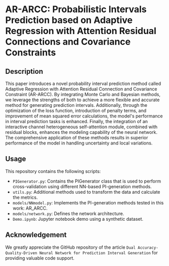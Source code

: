 # AR-ARCC: Probabilistic Intervals Prediction based on Adaptive Regression with Attention Residual Connections and Covariance Constraints

## Description

This paper introduces a novel probability interval prediction method called Adaptive Regression with Attention Residual Connection and Covariance Constraint (AR-ARCC). By integrating Monte Carlo and Bayesian methods, we leverage the strengths of both to achieve a more flexible and accurate method for generating prediction intervals. Additionally, through the optimization of the loss function, introduction of penalty terms, and improvement of mean squared error calculations, the model's performance in interval prediction tasks is enhanced. Finally, the integration of an interactive channel heterogeneous self-attention module, combined with residual blocks, enhances the modeling capability of the neural network. The comprehensive application of these methods results in superior performance of the model in handling uncertainty and local variations.
## Usage

This repository contains the following scripts:

* `PIGenerator.py`: Contains the PIGenerator class that is used to perform cross-validation using different NN-based PI-generation methods.        
* `utils.py`: Additional methods used to transform the data and calculate the metrics. 
* `models/NNmodel.py`: Implements the PI-generation methods tested in this work: AR_ARCC.
* `models/network.py`: Defines the network architecture.
* `Demo.ipynb`: Jupyter notebook demo using a synthetic dataset.

## Acknowledgement

We greatly appreciate the GitHub repository of the article `Dual Accuracy-Quality-Driven Neural Network for Prediction Interval Generation` for providing valuable code support.
